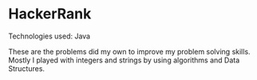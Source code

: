 # HackerRank

Technologies used: Java

These are the problems did my own to improve my problem solving skills. 
Mostly I played with integers and strings by using algorithms and Data Structures.
